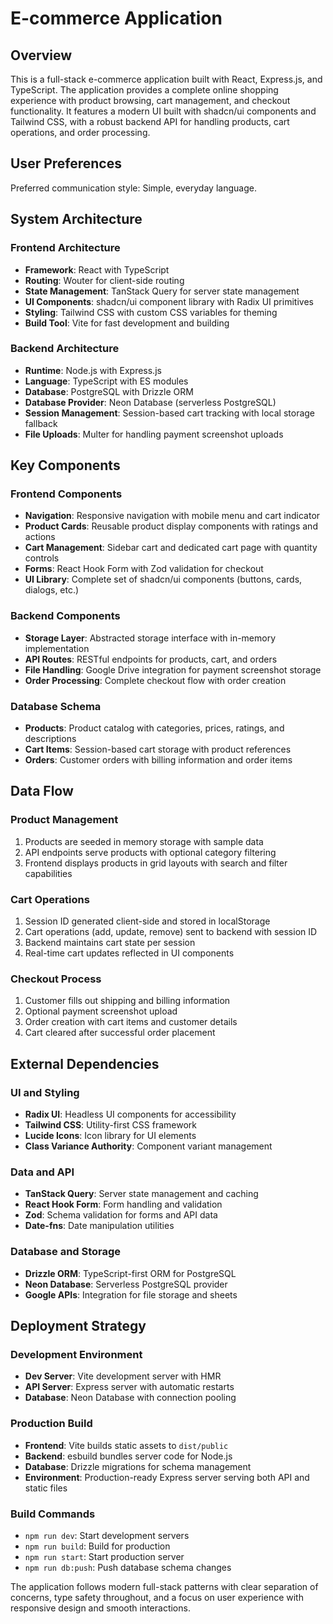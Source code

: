 # E-commerce Application

## Overview

This is a full-stack e-commerce application built with React, Express.js, and TypeScript. The application provides a complete online shopping experience with product browsing, cart management, and checkout functionality. It features a modern UI built with shadcn/ui components and Tailwind CSS, with a robust backend API for handling products, cart operations, and order processing.

## User Preferences

Preferred communication style: Simple, everyday language.

## System Architecture

### Frontend Architecture
- **Framework**: React with TypeScript
- **Routing**: Wouter for client-side routing
- **State Management**: TanStack Query for server state management
- **UI Components**: shadcn/ui component library with Radix UI primitives
- **Styling**: Tailwind CSS with custom CSS variables for theming
- **Build Tool**: Vite for fast development and building

### Backend Architecture
- **Runtime**: Node.js with Express.js
- **Language**: TypeScript with ES modules
- **Database**: PostgreSQL with Drizzle ORM
- **Database Provider**: Neon Database (serverless PostgreSQL)
- **Session Management**: Session-based cart tracking with local storage fallback
- **File Uploads**: Multer for handling payment screenshot uploads

## Key Components

### Frontend Components
- **Navigation**: Responsive navigation with mobile menu and cart indicator
- **Product Cards**: Reusable product display components with ratings and actions
- **Cart Management**: Sidebar cart and dedicated cart page with quantity controls
- **Forms**: React Hook Form with Zod validation for checkout
- **UI Library**: Complete set of shadcn/ui components (buttons, cards, dialogs, etc.)

### Backend Components
- **Storage Layer**: Abstracted storage interface with in-memory implementation
- **API Routes**: RESTful endpoints for products, cart, and orders
- **File Handling**: Google Drive integration for payment screenshot storage
- **Order Processing**: Complete checkout flow with order creation

### Database Schema
- **Products**: Product catalog with categories, prices, ratings, and descriptions
- **Cart Items**: Session-based cart storage with product references
- **Orders**: Customer orders with billing information and order items

## Data Flow

### Product Management
1. Products are seeded in memory storage with sample data
2. API endpoints serve products with optional category filtering
3. Frontend displays products in grid layouts with search and filter capabilities

### Cart Operations
1. Session ID generated client-side and stored in localStorage
2. Cart operations (add, update, remove) sent to backend with session ID
3. Backend maintains cart state per session
4. Real-time cart updates reflected in UI components

### Checkout Process
1. Customer fills out shipping and billing information
2. Optional payment screenshot upload
3. Order creation with cart items and customer details
4. Cart cleared after successful order placement

## External Dependencies

### UI and Styling
- **Radix UI**: Headless UI components for accessibility
- **Tailwind CSS**: Utility-first CSS framework
- **Lucide Icons**: Icon library for UI elements
- **Class Variance Authority**: Component variant management

### Data and API
- **TanStack Query**: Server state management and caching
- **React Hook Form**: Form handling and validation
- **Zod**: Schema validation for forms and API data
- **Date-fns**: Date manipulation utilities

### Database and Storage
- **Drizzle ORM**: TypeScript-first ORM for PostgreSQL
- **Neon Database**: Serverless PostgreSQL provider
- **Google APIs**: Integration for file storage and sheets

## Deployment Strategy

### Development Environment
- **Dev Server**: Vite development server with HMR
- **API Server**: Express server with automatic restarts
- **Database**: Neon Database with connection pooling

### Production Build
- **Frontend**: Vite builds static assets to `dist/public`
- **Backend**: esbuild bundles server code for Node.js
- **Database**: Drizzle migrations for schema management
- **Environment**: Production-ready Express server serving both API and static files

### Build Commands
- `npm run dev`: Start development servers
- `npm run build`: Build for production
- `npm run start`: Start production server
- `npm run db:push`: Push database schema changes

The application follows modern full-stack patterns with clear separation of concerns, type safety throughout, and a focus on user experience with responsive design and smooth interactions.